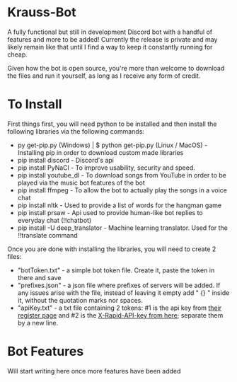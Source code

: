 # Krauss-Bot
A fully functional but still in development Discord bot with a handful of features and more to be added!
Currently the release is private and may likely remain like that until I find a way to keep it constantly running for cheap.

Given how the bot is open source, you're more than welcome to download the files and run it yourself, as long as I receive any form of credit.


# To Install
First things first, you will need python to be installed and then install the following libraries via the following commands:
- py get-pip.py (Windows) | $ python get-pip.py (Linux / MacOS)   - Installing pip in order to download custom made libraries
- pip install discord      - Discord's api
- pip install PyNaCl       - To improve usability, security and speed.
- pip install youtube_dl   - To download songs from YouTube in order to be played via the music bot features of the bot
- pip install ffmpeg       - To allow the bot to actually play the songs in a voice chat
- pip install nltk         - Used to provide a list of words for the hangman game
- pip install prsaw        - Api used to provide human-like bot replies to everyday chat (!!chatbot)
- pip install -U deep_translator - Machine learning translator. Used for the !!translate command

Once you are done with installing the libraries, you will need to create 2 files:
- "botToken.txt" - a simple bot token file. Create it, paste the token in there and save
- "prefixes.json" - a json file where prefixes of servers will be added. If any issues arise with the file, instead of leaving it empty add " {} " inside it, without the quotation marks nor spaces.
- "apiKey.txt" - a txt file containing 2 tokens: #1 is the api key from [their register page](api.pgamerx.com/register) and #2 is the [X-Rapid-API-key from here](https://rapidapi.com/pgamerxdev/api/random-stuff-api); separate them by a new line.

# Bot Features
Will start writing here once more features have been added
